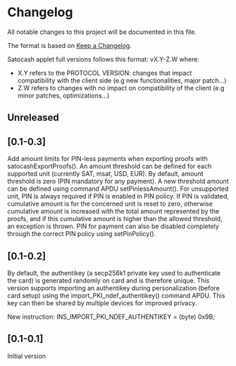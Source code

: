 # Changelog

All notable changes to this project will be documented in this file.

The format is based on [Keep a Changelog](https://keepachangelog.com/en/1.0.0/).

Satocash applet full versions follows this format: vX.Y-Z.W where:
* X.Y refers to the PROTOCOL VERSION: changes that impact compatibility with the client side (e.g new functionalities, major patch...)
* Z.W refers to changes with no impact on compatibility of the client (e.g minor patches, optimizations...)

## Unreleased

## [0.1-0.3]

Add amount limits for PIN-less payments when exporting proofs with satocashExportProofs(). 
An amount threshold can be defined for each supported unit (currently SAT, msat, USD, EUR). By default, amount threshold is zero (PIN mandatory for any payment).
A new threshold amount can be defined using command APDU setPinlessAmount(). For unsupported unit, PIN is always required if PIN is enabled in PIN policy.
If PIN is validated, cumulative amount is for the concerned unit is reset to zero, otherwise cumulative amount is increased with the total amount represented by the proofs, 
and if this cumulative amount is higher than the allowed threshold, an exception is thrown.
PIN for payment can also be disabled completely through the correct PIN policy using setPinPolicy().

## [0.1-0.2]

By default, the authentikey (a secp256k1 private key used to authenticate the card) is generated randomly on card and is therefore unique.
This version supports importing an authentikey during personalization (before card setup) using the import_PKI_ndef_authentikey() command APDU. 
This key can then be shared by multiple devices for improved privacy.

New instruction: INS_IMPORT_PKI_NDEF_AUTHENTIKEY = (byte) 0x9B;

## [0.1-0.1]

Initial version